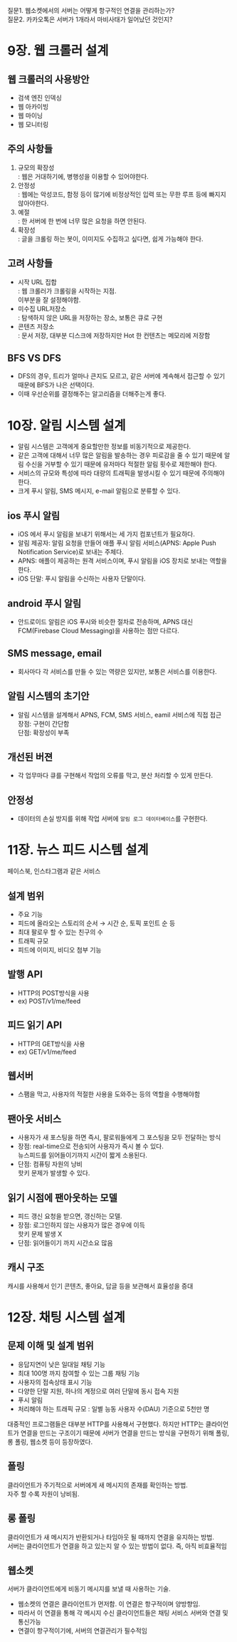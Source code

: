 질문1. 웹소켓에서의 서버는 어떻게 항구적인 연결을 관리하는가?   
질문2. 카카오톡은 서버가 1개라서 마비사태가 일어났던 것인지?  

# 9장. 웹 크롤러 설계
## 웹 크롤러의 사용방안
- 검색 엔진 인덱싱
- 웹 아카이빙
- 웹 마이닝
- 웹 모니터링

## 주의 사항들
1. 규모의 확장성  
: 웹은 거대하기에, 병행성을 이용할 수 있어야한다.
2. 안정성  
: 웹에는 악성코드, 함정 등이 많기에 비정상적인 입력 또는 무한 루프 등에 빠지지 않아야한다.  
3. 예절  
: 한 서버에 한 번에 너무 많은 요청을 하면 안된다.
4. 확장성  
: 글을 크롤링 하는 봇이, 이미지도 수집하고 싶다면, 쉽게 가능해야 한다.  

## 고려 사항들
- 시작 URL 집합  
: 웹 크롤러가 크롤링을 시작하는 지점.  
  이부분을 잘 설정해야함.  
- 미수집 URL저장소  
: 탐색하지 않은 URL을 저장하는 장소, 보통은 큐로 구현
- 콘텐츠 저장소  
: 문서 저장, 대부분 디스크에 저장하지만 Hot 한 컨텐츠는 메모리에 저장함

## BFS VS DFS
- DFS의 경우, 트리가 얼마나 큰지도 모르고, 같은 서버에 계속해서 접근할 수 있기 때문에 BFS가 나은 선택이다.
- 이때 우선순위를 결정해주는 알고리즘을 더해주는게 좋다.


# 10장. 알림 시스템 설계
- 알림 시스템은 고객에게 중요할만한 정보를 비동기적으로 제공한다.
- 같은 고객에 대해서 너무 많은 알림을 발송하는 경우 피로감을 줄 수 있기 때문에 알림 수신을 거부할 수 있기 때문에 유저마다 적절한 알림 횟수로 제한해야 한다.
- 서비스의 규모와 특성에 따라 대량의 트래픽을 발생시킬 수 있기 때문에 주의해야 한다.
- 크게 푸시 알림, SMS 메시지, e-mail 알림으로 분류할 수 있다.

## ios 푸시 알림
- iOS 에서 푸시 알림을 보내기 위해서는 세 가지 컴포넌트가 필요하다.
- 알림 제공자: 알림 요청을 만들어 애플 푸시 알림 서비스(APNS: Apple Push Notification Service)로 보내는 주체다.
- APNS: 애플이 제공하는 원격 서비스이며, 푸시 알림을 iOS 장치로 보내는 역할을 한다.
- iOS 단말: 푸시 알림을 수신하는 사용자 단말이다.

## android 푸시 알림
- 안드로이드 알림은 iOS 푸시와 비슷한 절차로 전송하며, APNS 대신 FCM(Firebase Cloud Messaging)을 사용하는 점만 다르다.

## SMS message, email
- 회사마다 각 서비스를 만들 수 있는 역량은 있지만, 보통은 서비스를 이용한다.

## 알림 시스템의 초기안
- 알림 시스템을 설계해서 APNS, FCM, SMS 서비스, eamil 서비스에 직접 접근  
장점: 구현이 간단함  
단점: 확장성이 부족

## 개선된 버젼
- 각 업무마다 큐를 구현해서 작업의 오류를 막고, 분산 처리할 수 있게 만든다.

## 안정성
- 데이터의 손실 방지를 위해 작업 서버에 `알림 로그 데이터베이스`를 구현한다.

# 11장. 뉴스 피드 시스템 설계
페이스북, 인스타그램과 같은 서비스

## 설계 범위
- 주요 기능
- 피드에 올라오는 스토리의 순서 → 시간 순, 토픽 포인트 순 등
- 최대 팔로우 할 수 있는 친구의 수
- 트래픽 규모
- 피드에 이미지, 비디오 첨부 기능

## 발행 API
- HTTP의 POST방식을 사용
- ex) POST/v1/me/feed

## 피드 읽기 API
- HTTP의 GET방식을 사용
- ex) GET/v1/me/feed

## 웹서버
- 스팸을 막고, 사용자의 적절한 사용을 도와주는 등의 역할을 수행해야함

## 팬아웃 서비스
- 사용자가 새 포스팅을 하면 즉시, 팔로워들에게 그 포스팅을 모두 전달하는 방식
- 장점: real-time으로 전송되어 사용자가 즉시 볼 수 있다.  
        뉴스피드를 읽어들이기까지 시간이 짧게 소용된다.
- 단점: 컴퓨팅 자원의 낭비  
        핫키 문제가 발생할 수 있다.

## 읽기 시점에 팬아웃하는 모델
- 피드 갱신 요청을 받으면, 갱신하는 모델.
- 장점: 로그인하지 않는 사용자가 많은 경우에 이득  
        핫키 문제 발생 X
- 단점: 읽어들이기 까지 시간소요 많음

## 캐시 구조
캐시를 사용해서 인기 콘텐츠, 좋아요, 답글 등을 보관해서 효율성을 증대

# 12장. 채팅 시스템 설계

## 문제 이해 및 설계 범위
- 응답지연이 낮은 일대일 채팅 기능
- 최대 100명 까지 참여할 수 있는 그룹 채팅 기능
- 사용자의 접속상태 표시 기능
- 다양한 단말 지원, 하나의 계정으로 여러 단말에 동시 접속 지원
- 푸시 알림
- 처리해야 하는 트래픽 규모 : 일별 능동 사용자 수(DAU) 기준으로 5천만 명  

대중적인 프로그램들은 대부분 HTTP를 사용해서 구현했다. 하지만 HTTP는 클라이언트가 연결을 만드는 구조이기 때문에 서버가 연결을 만드는 방식을 구현하기 위해 폴링, 롱 폴링, 웹소켓 등이 등장하였다.

## 폴링
클라이언트가 주기적으로 서버에게 새 메시지의 존재를 확인하는 방법.  
자주 할 수록 자원이 낭비됨.

## 롱 폴링
클라이언트가 새 메시지가 반환되거나 타임아웃 될 때까지 연결을 유지하는 방법.  
서버는 클라이언트가 연결을 하고 있는지 알 수 있는 방법이 없다. 즉, 아직 비효율적임

## 웹소켓
서버가 클라이언트에게 비동기 메시지를 보낼 때 사용하는 기술.  
- 웹소켓의 연결은 클라이언트가 먼저함. 이 연결은 항구적이며 양방향임.  
- 따라서 이 연결을 통해 각 메시지 수신 클라이언트들은 채팅 서비스 서버와 연결 및 통신가능
- 연결이 항구적이기에, 서버의 연결관리가 필수적임


